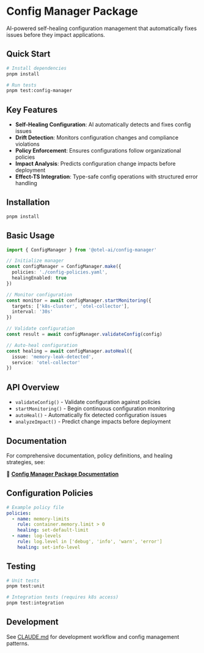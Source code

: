 # Config Manager Package

AI-powered self-healing configuration management that automatically fixes issues before they impact applications.

## Quick Start

```bash
# Install dependencies
pnpm install

# Run tests
pnpm test:config-manager
```

## Key Features

- **Self-Healing Configuration**: AI automatically detects and fixes config issues
- **Drift Detection**: Monitors configuration changes and compliance violations
- **Policy Enforcement**: Ensures configurations follow organizational policies
- **Impact Analysis**: Predicts configuration change impacts before deployment
- **Effect-TS Integration**: Type-safe config operations with structured error handling

## Installation

```bash
pnpm install
```

## Basic Usage

```typescript
import { ConfigManager } from '@otel-ai/config-manager'

// Initialize manager
const configManager = ConfigManager.make({
  policies: './config-policies.yaml',
  healingEnabled: true
})

// Monitor configuration
const monitor = await configManager.startMonitoring({
  targets: ['k8s-cluster', 'otel-collector'],
  interval: '30s'
})

// Validate configuration
const result = await configManager.validateConfig(config)

// Auto-heal configuration
const healing = await configManager.autoHeal({
  issue: 'memory-leak-detected',
  service: 'otel-collector'
})
```

## API Overview

- `validateConfig()` - Validate configuration against policies
- `startMonitoring()` - Begin continuous configuration monitoring
- `autoHeal()` - Automatically fix detected configuration issues
- `analyzeImpact()` - Predict change impacts before deployment

## Documentation

For comprehensive documentation, policy definitions, and healing strategies, see:

📖 **[Config Manager Package Documentation](../../notes/packages/config-manager/package.md)**

## Configuration Policies

```yaml
# Example policy file
policies:
  - name: memory-limits
    rule: container.memory.limit > 0
    healing: set-default-limit
  - name: log-levels
    rule: log.level in ['debug', 'info', 'warn', 'error']
    healing: set-info-level
```

## Testing

```bash
# Unit tests
pnpm test:unit

# Integration tests (requires k8s access)
pnpm test:integration
```

## Development

See [CLAUDE.md](../../CLAUDE.md) for development workflow and config management patterns.